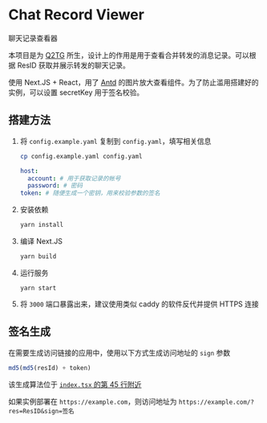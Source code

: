 # Chat Record Viewer

聊天记录查看器

本项目是为 [Q2TG](https://github.com/Clansty/Q2TG) 所生，设计上的作用是用于查看合并转发的消息记录。可以根据 ResID 获取并展示转发的聊天记录。

使用 Next.JS + React，用了 [Antd](https://ant.design/) 的图片放大查看组件。为了防止滥用搭建好的实例，可以设置 secretKey 用于签名校验。

## 搭建方法

1. 将 `config.example.yaml` 复制到 `config.yaml`，填写相关信息

   ```bash
   cp config.example.yaml config.yaml
   ```

   ```yaml
   host:
     account: # 用于获取记录的帐号
     password: # 密码
   token: # 随便生成一个密钥，用来校验参数的签名
   ```

2. 安装依赖

   ```bash
   yarn install
   ```

3. 编译 Next.JS

   ```bash
   yarn build
   ```

4. 运行服务

   ```
   yarn start
   ```

5. 将 `3000` 端口暴露出来，建议使用类似 caddy 的软件反代并提供 HTTPS 连接

## 签名生成

在需要生成访问链接的应用中，使用以下方式生成访问地址的 `sign` 参数

```js
md5(md5(resId) + token)
```

该生成算法位于 [`index.tsx` 的第 45 行附近](./pages/index.tsx#L45)

如果实例部署在 `https://example.com`，则访问地址为 `https://example.com/?res=ResID&sign=签名`

